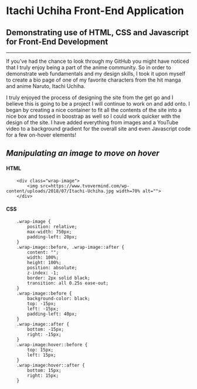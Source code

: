 # Itachi Uchiha Front-End Application
## Demonstrating use of HTML, CSS and Javascript for Front-End Development
---
If you've had the chance to look through my GitHub you might have noticed that I truly enjoy being a part of the anime community. So in order to demonstrate web fundamentals and my design skills, I took it upon myself to create a bio page of one of my favorite characters from the hit manga and anime Naruto, Itachi Uchiha.

I truly enjoyed the process of designing the site from the get go and I believe this is going to be a project I will continue to work on and add onto. I began by creating a nice container to fit all the contents of the site into a nice box and tossed in boostrap as well so I could work quicker with the design of the site. I have added everything from images and a YouTube video to a background gradient for the overall site and even Javascript code for a few on-hover elements!

## *Manipulating an image to move on hover*

#### HTML
```
    <div class="wrap-image">
        <img src=https://www.tvovermind.com/wp-content/uploads/2018/07/Itachi-Uchiha.jpg width=70% alt="">
    </div>
```
#### CSS
```
    .wrap-image {
        position: relative;
        max-width: 750px;
        padding-left: 20px;
    }
    .wrap-image::before, .wrap-image::after {
        content: "";
        width: 100%;
        height: 100%;
        position: absolute;
        z-index: -1;
        border: 2px solid black;
        transition: all 0.25s ease-out;
    }
    .wrap-image::before {
        background-color: black;
        top: -15px;
        left: -15px;
        padding-left: 40px;
    }
    .wrap-image::after {
        bottom: -15px;
        right: -15px;
    }
    .wrap-image:hover::before {
        top: 15px;
        left: 15px;
    }
    .wrap-image:hover::after {
        bottom: 15px;
        right: 15px;
    }
```


